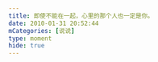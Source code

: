 ```yaml
---
title: 即使不能在一起，心里的那个人也一定是你。
date: 2010-01-31 20:52:44
mCategories: [说说]
type: moment
hide: true
---
```


